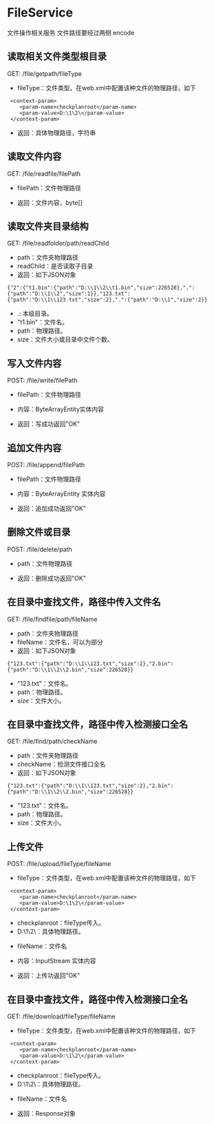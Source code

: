 # FileService

文件操作相关服务
文件路径要经过两侧 encode

## 读取相关文件类型根目录

GET: /file/getpath/fileType

- fileType：文件类型，在web.xml中配置该种文件的物理路径，如下
```
 <context-param>
	<param-name>checkplanroot</param-name>
	<param-value>D:\1\2\</param-value>
 </context-param>
```

- 返回：具体物理路径，字符串

## 读取文件内容

GET: /file/readfile/filePath

- filePath：文件物理路径

- 返回：文件内容，byte[]

## 读取文件夹目录结构

GET: /file/readfolder/path/readChild

- path：文件夹物理路径
- readChild：是否读取子目录
- 返回：如下JSON对象

```
{"2":{"t1.bin":{"path":"D:\\1\\2\\t1.bin","size":226528},".":{"path":"D:\\1\\2","size":1}},"123.txt":{"path":"D:\\1\\123.txt","size":2},".":{"path":"D:\\1","size":2}}
```

  * .: 本级目录。
  * "t1.bin"：文件名。
  * path：物理路径。
  * size：文件大小或目录中文件个数。
  
## 写入文件内容

POST: /file/write/filePath

- filePath：文件物理路径

- 内容：ByteArrayEntity实体内容

- 返回：写成功返回"OK"

## 追加文件内容

POST: /file/append/filePath

- filePath：文件物理路径

- 内容：ByteArrayEntity 实体内容

- 返回：追加成功返回"OK"

## 删除文件或目录

POST: /file/delete/path

- path：文件物理路径

- 返回：删除成功返回"OK"

## 在目录中查找文件，路径中传入文件名

GET: /file/findfile/path/fileName

- path：文件夹物理路径
- fileName：文件名，可以为部分
- 返回：如下JSON对象

```
{"123.txt":{"path":"D:\\1\\123.txt","size":2},"2.bin":{"path":"D:\\1\\2\\2.bin","size":226528}}
```

  * "123.txt"：文件名。
  * path：物理路径。
  * size：文件大小。
  
## 在目录中查找文件，路径中传入检测接口全名

GET: /file/find/path/checkName

- path：文件夹物理路径
- checkName：检测文件接口全名
- 返回：如下JSON对象

```
{"123.txt":{"path":"D:\\1\\123.txt","size":2},"2.bin":{"path":"D:\\1\\2\\2.bin","size":226528}}
```

  * "123.txt"：文件名。
  * path：物理路径。
  * size：文件大小。
  
## 上传文件

POST: /file/upload/fileType/fileName

- fileType：文件类型，在web.xml中配置该种文件的物理路径，如下
```
 <context-param>
	<param-name>checkplanroot</param-name>
	<param-value>D:\1\2\</param-value>
 </context-param>
```

  * checkplanroot：fileType传入。
  * D:\1\2\：具体物理路径。

- fileName：文件名

- 内容：InputStream 实体内容

- 返回：上传功返回"OK"

## 在目录中查找文件，路径中传入检测接口全名

GET: /file/download/fileType/fileName

- fileType：文件类型，在web.xml中配置该种文件的物理路径，如下
```
 <context-param>
	<param-name>checkplanroot</param-name>
	<param-value>D:\1\2\</param-value>
 </context-param>
```

  * checkplanroot：fileType传入。
  * D:\1\2\：具体物理路径。

- fileName：文件名

- 返回：Response对象